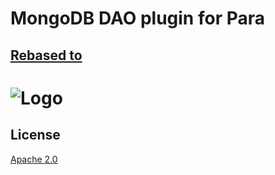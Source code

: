 # MongoDB DAO plugin for Para
## [Rebased to](https://github.com/Erudika/para-dao-mongodb)

![Logo](https://s3-eu-west-1.amazonaws.com/org.paraio/para.png)
============================

## License
[Apache 2.0](LICENSE)
